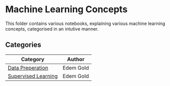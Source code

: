 # Machine Learning Concepts

This folder contains various notebooks, explaining various machine learning concepts, categorised in an intutive manner.

## Categories

| Category                                                     | Author    |
| ------------------------------------------------------------ | --------- |
| [Data Preperation](./Data-Preparation/Introduction.md)       | Edem Gold |
| [Supervised Learning](./Supervised-Learning/Introduction.md) | Edem Gold |
